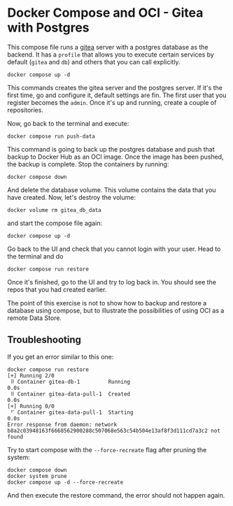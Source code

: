 # Docker Compose and OCI - Gitea with Postgres

This compose file runs a [gitea](https://gitea.com) server with a postgres database as the backend. It has a `profile` that allows you to execute certain services by default (`gitea` and `db`) and others that you can call explicitly.

```
docker compose up -d
```

This commands creates the gitea server and the postgres server. If it's the first time, go and configure it, default settings are fin. The first user that you register becomes the `admin`. Once it's up and running, create a couple of repositories.

Now, go back to the terminal and execute:

```
docker compose run push-data
```

This command is going to back up the postgres database and push that backup to Docker Hub as an OCI image. Once the image has been pushed, the backup is complete. Stop the containers by running:

```
docker compose down
```

And delete the database volume. This volume contains the data that you have created. Now, let's destroy the volume:

```
docker volume rm gitea_db_data
```

and start the compose file again:

```
docker compose up -d
```

Go back to the UI and check that you cannot login with your user. Head to the terminal and do

```
docker compose run restore
```

Once it's finished, go to the UI and try to log back in. You should see the repos that you had created earlier.

The point of this exercise is not to show how to backup and restore a database using compose, but to illustrate the possibilities of using OCI as a remote Data Store.

## Troubleshooting

If you get an error similar to this one:

```
docker compose run restore
[+] Running 2/0
 ⠿ Container gitea-db-1         Running                                                                                                                        0.0s
 ⠿ Container gitea-data-pull-1  Created                                                                                                                        0.0s
[+] Running 0/0
 ⠋ Container gitea-data-pull-1  Starting                                                                                                                       0.0s
Error response from daemon: network b8a2c03948163f6668562900288c507068e563c54b504e13af8f3d111cd7a3c2 not found
```

Try to start compose with the `--force-recreate` flag after pruning the system:

```
docker compose down
docker system prune
docker compose up -d --force-recreate
```

And then execute the restore command, the error should not happen again.
